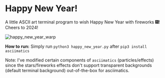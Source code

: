 # Happy New Year!
A little ASCII art terminal program to wish Happy New Year with fireworks 🎆! Cheers to 2024!

![happy_new_year_warp](https://github.com/Advait-M/happy-new-year-2024/assets/12927474/88ace24d-c007-449f-8371-ee709dfb981f)

**How to run:** Simply run `python3 happy_new_year.py` after `pip3 install asciimatics`

Note: I've modified certain components of `asciimatics` (particles/effects) since the stars/fireworks effects don't support transparent backgrounds (default terminal background) out-of-the-box for asciimatics.
